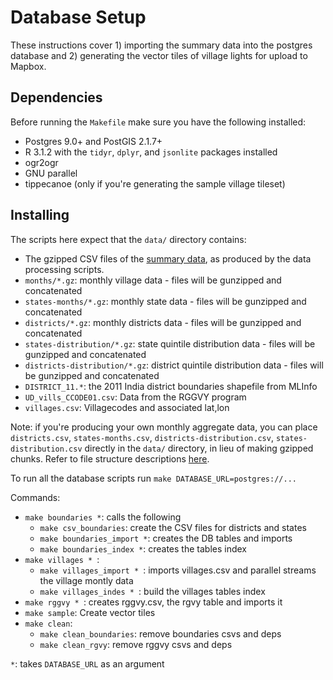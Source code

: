 # Database Setup

These instructions cover 1) importing the summary data into the postgres database
and 2) generating the vector tiles of village lights for upload to Mapbox.

## Dependencies

Before running the `Makefile` make sure you have the following installed:
- Postgres 9.0+ and PostGIS 2.1.7+
- R 3.1.2 with the `tidyr`, `dplyr`, and `jsonlite` packages installed
- ogr2ogr
- GNU parallel
- tippecanoe (only if you're generating the sample village tileset)

## Installing

The scripts here expect that the `data/` directory contains:

 - The gzipped CSV files of the [summary data](../summaries/README.md), as produced by the data processing scripts.
  - `months/*.gz`: monthly village data - files will be gunzipped and concatenated
  - `states-months/*.gz`: monthly state data - files will be gunzipped and concatenated
  - `districts/*.gz`: monthly districts data - files will be gunzipped and concatenated
  - `states-distribution/*.gz`: state quintile distribution data - files will be gunzipped and concatenated
  - `districts-distribution/*.gz`: district quintile distribution data - files will be gunzipped and concatenated
 - `DISTRICT_11.*`: the 2011 India district boundaries shapefile from MLInfo
 - `UD_vills_CCODE01.csv`: Data from the RGGVY program
 - `villages.csv`: Villagecodes and associated lat,lon

Note: if you're producing your own monthly aggregate data, you can place `districts.csv`, `states-months.csv`,
`districts-distribution.csv`, `states-distribution.csv` directly in the `data/`
directory, in lieu of making gzipped chunks. Refer to file structure
descriptions [here](../summaries/README.md).

To run all the database scripts run `make DATABASE_URL=postgres://...`

Commands:
- `make boundaries *`: calls the following
  - `make csv_boundaries`: create the CSV files for districts and states
  - `make boundaries_import *`: creates the DB tables and imports
  - `make boundaries_index *`: creates the tables index
- `make villages * `:
  - `make villages_import * `: imports villages.csv and parallel streams the village montly data
  - `make villages_indes * `: build the villages tables index
- `make rggvy * `: creates rggvy.csv, the rgvy table and imports it
- `make sample`: Create vector tiles
- `make clean`:
  - `make clean_boundaries`: remove boundaries csvs and deps
  - `make clean_rgvy`: remove rggvy csvs and deps


 `*`: takes `DATABASE_URL` as an argument



